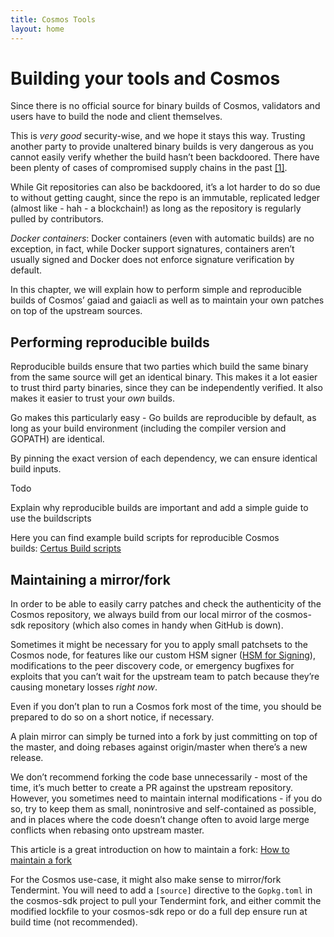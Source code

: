 ```yaml
---
title: Cosmos Tools
layout: home
---
```


# Building your tools and Cosmos

Since there is no official source for binary builds of Cosmos, validators and users have to build the node and client themselves.

This is _very good_ security-wise, and we hope it stays this way. Trusting another party to provide unaltered binary builds is very dangerous as you cannot easily verify whether the build hasn’t been backdoored. There have been plenty of cases of compromised supply chains in the past [[1]](#puush).

While Git repositories can also be backdoored, it’s a lot harder to do so due to without getting caught, since the repo is an immutable, replicated ledger (almost like - hah - a blockchain!) as long as the repository is regularly pulled by contributors.

_Docker containers_: Docker containers (even with automatic builds) are no exception, in fact, while Docker support signatures, containers aren’t usually signed and Docker does not enforce signature verification by default.

In this chapter, we will explain how to perform simple and reproducible builds of Cosmos’ gaiad and gaiacli as well as to maintain your own patches on top of the upstream sources.

## Performing reproducible builds

Reproducible builds ensure that two parties which build the same binary from the same source will get an identical binary. This makes it a lot easier to trust third party binaries, since they can be independently verified. It also makes it easier to trust your _own_ builds.

Go makes this particularly easy - Go builds are reproducible by default, as long as your build environment (including the compiler version and GOPATH) are identical.

By pinning the exact version of each dependency, we can ensure identical build inputs.

Todo

Explain why reproducible builds are important and add a simple guide to use the buildscripts

Here you can find example build scripts for reproducible Cosmos builds: [Certus Build scripts](https://github.com/certusone/buildscripts)

## Maintaining a mirror/fork

In order to be able to easily carry patches and check the authenticity of the Cosmos repository, we always build from our local mirror of the cosmos-sdk repository (which also comes in handy when GitHub is down).

Sometimes it might be necessary for you to apply small patchsets to the Cosmos node, for features like our custom HSM signer ([HSM for Signing](hsm.html)), modifications to the peer discovery code, or emergency bugfixes for exploits that you can’t wait for the upstream team to patch because they’re causing monetary losses _right now_.

Even if you don’t plan to run a Cosmos fork most of the time, you should be prepared to do so on a short notice, if necessary.

A plain mirror can simply be turned into a fork by just committing on top of the master, and doing rebases against origin/master when there’s a new release.

We don’t recommend forking the code base unnecessarily - most of the time, it’s much better to create a PR against the upstream repository. However, you sometimes need to maintain internal modifications - if you do so, try to keep them as small, nonintrosive and self-contained as possible, and in places where the code doesn’t change often to avoid large merge conflicts when rebasing onto upstream master.

This article is a great introduction on how to maintain a fork: [How to maintain a fork](https://rhonabwy.com/2016/04/04/how-to-maintain-a-git-remote-fork/)

For the Cosmos use-case, it might also make sense to mirror/fork Tendermint. You will need to add a `[source]` directive to the `Gopkg.toml` in the cosmos-sdk project to pull your Tendermint fork, and either commit the modified lockfile to your cosmos-sdk repo or do a full dep ensure run at build time (not recommended).